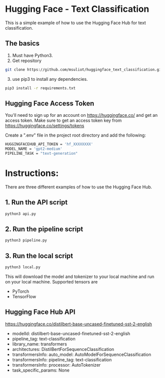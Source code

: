 # Hugging Face - Text Classification

This is a simple example of how to use the Hugging Face Hub for text classification.

## The basics

1. Must have Python3.
2. Get repository
```bash
git clone https://github.com/msuliot/huggingface_text_classification.git 
```
3. use pip3 to install any dependencies.
```bash
pip3 install -r requirements.txt
```

## Hugging Face Access Token

You'll need to sign up for an account on https://huggingface.co/ and get an access token.
Make sure to get an access token key from https://huggingface.co/settings/tokens

Create a ".env" file in the project root directory and add the following:
```bash
HUGGINGFACEHUB_API_TOKEN = 'hf_XXXXXXXX'
MODEL_NAME = 'gpt2-medium'
PIPELINE_TASK = "text-generation"
```

# Instructions:

There are three different examples of how to use the Hugging Face Hub.

## 1. Run the API script
```bash
python3 api.py
```

## 2. Run the pipeline script
```bash
python3 pipeline.py
```

## 3. Run the local script
```bash
python3 local.py
```
This will download the model and tokenizer to your local machine and run on your local machine.
Supported tensors are 
- PyTorch 
- TensorFlow

## Hugging Face Hub API 
https://huggingface.co/distilbert-base-uncased-finetuned-sst-2-english
- modelId: distilbert-base-uncased-finetuned-sst-2-english
- pipeline_tag: text-classification
- library_name: transformers
- architectures: DistilBertForSequenceClassification
- transformersInfo: auto_model: AutoModelForSequenceClassification
- transformersInfo: pipeline_tag: text-classification
- transformersInfo: processor: AutoTokenizer
- task_specific_params: None